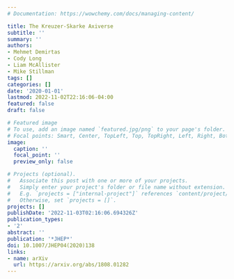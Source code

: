 ```yaml
---
# Documentation: https://wowchemy.com/docs/managing-content/

title: The Kreuzer-Skarke Axiverse
subtitle: ''
summary: ''
authors:
- Mehmet Demirtas
- Cody Long
- Liam McAllister
- Mike Stillman
tags: []
categories: []
date: '2020-01-01'
lastmod: 2022-11-02T22:16:06-04:00
featured: false
draft: false

# Featured image
# To use, add an image named `featured.jpg/png` to your page's folder.
# Focal points: Smart, Center, TopLeft, Top, TopRight, Left, Right, BottomLeft, Bottom, BottomRight.
image:
  caption: ''
  focal_point: ''
  preview_only: false

# Projects (optional).
#   Associate this post with one or more of your projects.
#   Simply enter your project's folder or file name without extension.
#   E.g. `projects = ["internal-project"]` references `content/project/deep-learning/index.md`.
#   Otherwise, set `projects = []`.
projects: []
publishDate: '2022-11-03T02:16:06.694326Z'
publication_types:
- '2'
abstract: ''
publication: '*JHEP*'
doi: 10.1007/JHEP04(2020)138
links:
- name: arXiv
  url: https://arxiv.org/abs/1808.01282
---
```

